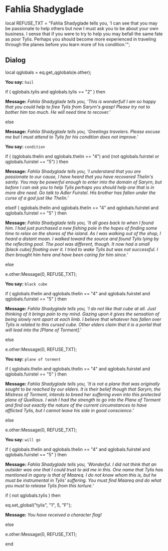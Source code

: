 # Fahlia Shadyglade
local REFUSE_TXT = "Fahlia Shadyglade tells you, 'I can see that you may be passionate to help others but now I must ask you to be about your own business. I sense that if you were to try to help you may befall the same fate as poor Tylis.  Perhaps you should become more experienced in traveling through the planes before you learn more of his condition.'";

## Dialog

local qglobals = eq.get_qglobals(e.other);



**You say:** `hail`



if ( qglobals.tylis and qglobals.tylis == "2" ) then



**Message:** <span class="text-warning">*Fahlia Shadyglade tells you, 'This is wonderful! I am so happy that you could help to free Tylis from Saryrn's grasp!  Please try not to bother him too much. He will need time to recover.'*</span>


else



**Message:** <span class="text-warning">*Fahlia Shadyglade tells you, 'Greetings travelers. Please excuse me but I must attend to Tylis for his condition does not improve.'*</span>





**You say:** `condition`





if ( (qglobals.thelin and qglobals.thelin == "4") and (not qglobals.fuirstel or qglobals.fuirstel ~= "5") ) then



**Message:** <span class="text-warning">*Fahlia Shadyglade tells you, 'I understand that you are passionate to our cause, I have heard that you have recovered Thelin's sanity. You may be powerful enough to enter into the domain of Saryrn, but before I can ask you to help Tylis perhaps you should help one that is in more dire need. Go talk to Adler Fuirstel. His brother has fallen under the curse of a god just like Thelin.'*</span>


elseif ( qglobals.thelin and qglobals.thelin == "4" and qglobals.fuirstel and qglobals.fuirstel == "5" ) then



**Message:** <span class="text-warning">*Fahlia Shadyglade tells you, 'It all goes back to when I found him. I had just purchased a new fishing pole in the hopes of finding some time to relax on the shores of the island. As I was walking out of the shop, I heard a distant moan. I walked toward the source and found Tylis lying by the reflecting pool. The pool was different, though. It now had a small [black cube] floating over it. I tried to wake Tylis but was not successful. I then brought him here and have been caring for him since.'*</span>


else



e.other:Message(0, REFUSE_TXT);





**You say:** `black cube`





if ( qglobals.thelin and qglobals.thelin == "4" and qglobals.fuirstel and qglobals.fuirstel == "5" ) then



**Message:** <span class="text-warning">*Fahlia Shadyglade tells you, 'I do not like that cube at all. Just thinking of it brings pain to my mind. Gazing upon it gives the sensation of being slowly rent apart at each limb. I believe that whatever has fallen over Tylis is related to this cursed cube. Other elders claim that it is a portal that will lead into the [Plane of Torment].'*</span>


else



e.other:Message(0, REFUSE_TXT);





**You say:** `plane of torment`





if ( qglobals.thelin and qglobals.thelin == "4" and qglobals.fuirstel and qglobals.fuirstel == "5" ) then



**Message:** <span class="text-warning">*Fahlia Shadyglade tells you, 'It is not a plane that was originally sought to be reached by our elders. It is their belief though that Saryrn, the Mistress of Torment, intends to breed her suffering even into this protected plane of Quellious. I wish I had the strength to go into the Plane of Torment and find out exactly the nature of the current circumstances to have afflicted Tylis, but I cannot leave his side in good conscience.'*</span>


else



e.other:Message(0, REFUSE_TXT);





**You say:** `will go`





if ( qglobals.thelin and qglobals.thelin == "4" and qglobals.fuirstel and qglobals.fuirstel == "5" ) then



**Message:** <span class="text-warning">*Fahlia Shadyglade tells you, 'Wonderful. I did not think that an outsider was one that I could trust to aid me in this. One name that Tylis has mentioned in agony is that of Maareq. I do not know whom this is, but he must be instrumental in Tylis' suffering. You must find Maareq and do what you must to release Tylis from this torture.'*</span>



if ( not qglobals.tylis ) then




eq.set_global("tylis", "1", 5, "F");





**Message:** <span class="text-warning">*You have received a character flag!*</span>


else



e.other:Message(0, REFUSE_TXT);

end
